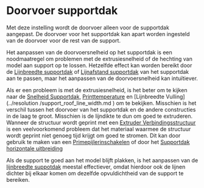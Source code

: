 Doorvoer supportdak 
====
Met deze instelling wordt de doorvoer alleen voor de supportdak aangepast. De doorvoer voor het supportdak kan apart worden ingesteld van de doorvoer voor de rest van de support.

Het aanpassen van de doorvoersnelheid op het supportdak is een noodmaatregel om problemen met de extrusiesnelheid of de hechting van model aan support op te lossen. Hetzelfde effect kan worden bereikt door de [Lijnbreedte supportdak](../resolutie/support_roof_line_width.md) of [Lijnafstand supportdak](../support/support_roof_line_distance.md) van het supportdak aan te passen, maar het aanpassen van de doorvoersnelheid kan intuïtiever.

Als er een probleem is met de extrusiesnelheid, is het beter om te kijken naar de [Snelheid Supportdak](../speed/speed_support_roof.md), [Printtemperature](material_print_temperature.md) en [Lijnbreedte Vulling](../resolution /support_roof_line_width.md ) om te bekijken. Misschien is het verschil tussen het doorvoer van het supportdak en de andere constructies in de laag te groot. Misschien is de lijndikte te dun om goed te extruderen. Wanneer de structuur wordt geprint met een [Extruder Verbindingsstructuur](../support/support_interface_extruder_nr.md) is een veelvoorkomend probleem dat het materiaal waarmee de structuur wordt geprint niet genoeg tijd krijgt om goed te stromen. Dit kan door gebruik te maken van een [Primepijlerinschakelen](../dual/prime_tower_enable.md) of door het [Supportdak horizontale uitbreiding](../support/support_roof_offset.md)

Als de support te goed aan het model blijft plakken, is het aanpassen van de [lijnbreedte suppotdak](../resolution/support_roof_line_width.md) meestal effectiever, omdat hierdoor ook de lijnen dichter bij elkaar komen om dezelfde opvuldichtheid van de support te bereiken.